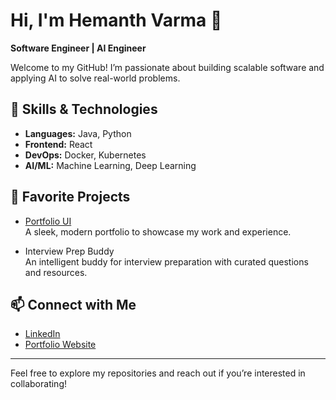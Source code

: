 # Hi, I'm Hemanth Varma 👋

**Software Engineer | AI Engineer**

Welcome to my GitHub! I’m passionate about building scalable software and applying AI to solve real-world problems.

## 🚀 Skills & Technologies
- **Languages:** Java, Python
- **Frontend:** React
- **DevOps:** Docker, Kubernetes
- **AI/ML:** Machine Learning, Deep Learning

## 🌟 Favorite Projects
- [Portfolio UI](https://www.hemanthvarma.dev)  
  A sleek, modern portfolio to showcase my work and experience.

- Interview Prep Buddy  
  An intelligent buddy for interview preparation with curated questions and resources.

## 📫 Connect with Me
- [LinkedIn](https://www.linkedin.com/in/hemanthvarmae/)
- [Portfolio Website](https://www.hemanthvarma.dev)

---

Feel free to explore my repositories and reach out if you’re interested in collaborating!

